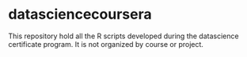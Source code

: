 datasciencecoursera
===================
This repository hold all the R scripts developed during the datascience certificate program. It is not organized by course or project.
